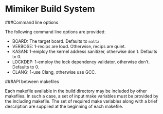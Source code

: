 Mimiker Build System
======================

###Command line options

The following command line options are provided:
- BOARD: The target board. Defaults to `malta`.
- VERBOSE: 1-recips are loud. Otherwise, recips are quiet.
- KASAN: 1-employ the kernel address sanitizer, otherwise don't. Defaults to 0.
- LOCKDEP: 1-employ the lock dependency validator, otherwise don't. Defaults to 0.
- CLANG: 1-use Clang, otherwise use GCC.

###API between makefiles

Each makefile available in the build directory may be included by other makefiles. In such a case, a set of input make variables must be provided by the including makefile. The set of required make variables along with a brief description are supplied at the beginning of each makefile.
